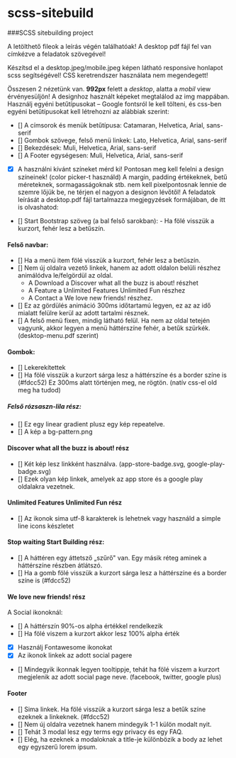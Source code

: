 # scss-sitebuild
###SCSS sitebuilding project

A letölthető fileok a leírás végén találhatóak! A desktop pdf fájl fel van címkézve a feladatok szövegével!

Készítsd el a desktop.jpeg/mobile.jpeg képen látható responsive honlapot scss segítségével!
CSS keretrendszer használata nem megendegett!

Összesen 2 nézetünk van. **992px** felett a *desktop*, alatta a *mobil* view érvényesüljön! A designhoz használt képeket megtalálod az img mappában. Használj egyéni betűtípusokat – Google fontsról le kell tölteni, és css-ben egyéni betűtípusokat kell létrehozni az alábbiak szerint:

- [] A címsorok és menük betűtípusa: Catamaran, Helvetica, Arial, sans-serif
- [] Gombok szövege, felső menü linkek: Lato, Helvetica, Arial, sans-serif
- [] Bekezdések: Muli, Helvetica, Arial, sans-serif
- [] A Footer egységesen: Muli, Helvetica, Arial, sans-serif

- [x] A használni kívánt színeket mérd ki! Pontosan meg kell felelni a design színeinek! (color picker-t használd) A margin, padding értékeknek, betű méreteknek, sormagasságoknak stb. nem kell pixelpontosnak lennie de szemre lőjük be, ne térjen el nagyon a designon lévőtől! A feladatok leírását a desktop.pdf fájl tartalmazza megjegyzések formájában, de itt is olvashatod:

- [] Start Bootstrap szöveg (a bal felső sarokban): - Ha fölé visszük a kurzort, fehér lesz a betűszín.

#### Felső navbar:

- [] Ha a menü item fölé visszük a kurzort, fehér lesz a betűszín.
- [] Nem új oldalra vezető linkek, hanem az adott oldalon belüli részhez animálódva le/felgördül az oldal.
     -  A Download a Discover what all the buzz is about! részhet
     -  A Feature a Unlimited Features Unlimited Fun részhez
     -  A Contact a We love new friends! részhez.
- [] Ez az gördülés animáció 300ms időtartamú legyen, ez az az idő mialatt felülre kerül az adott tartalmi résznek.
- [] A felső menü fixen, mindig látható felül. Ha nem az oldal tetején vagyunk, akkor legyen a menü háttérszíne fehér, a betűk szürkék. (desktop-menu.pdf szerint)

#### Gombok:

- [] Lekerekítettek
- [] Ha fölé visszük a kurzort sárga lesz a háttérszíne és a border színe is (#fdcc52) Ez 300ms alatt történjen meg, ne rögtön. (natív css-el old meg ha tudod)


##### Felső rózsaszn-lila rész:

- [] Ez egy linear gradient plusz egy kép repeatelve.
- [] A kép a bg-pattern.png

#### Discover what all the buzz is about! rész

- [] Két kép lesz linkként használva. (app-store-badge.svg, google-play-badge.svg)
- [] Ezek olyan kép linkek, amelyek az app store és a google play oldalakra vezetnek.

#### Unlimited Features Unlimited Fun rész

- [] Az ikonok sima utf-8 karakterek is lehetnek vagy használd a simple line icons készletet

#### Stop waiting Start Building rész:

- [] A háttéren egy áttetsző „szűrő" van. Egy másik réteg aminek a háttérszíne részben átlátszó.
- [] Ha a gomb fölé visszük a kurzort sárga lesz a háttérszíne és a border színe is (#fdcc52)

#### We love new friends! rész

A Social ikonoknál:

- [] A háttérszín 90%-os alpha értékkel rendelkezik
- [] Ha fölé viszem a kurzort akkor lesz 100% alpha érték
- [x] Használj Fontawesome ikonokat
- [x] Az ikonok linkek az adott social pagere
- [] Mindegyik ikonnak legyen tooltippje, tehát ha fölé viszem a kurzort megjelenik az adott social page neve. (facebook, twitter, google plus)

#### Footer

- [] Sima linkek. Ha fölé visszük a kurzort sárga lesz a betűk színe ezeknek a linkeknek. (#fdcc52)
- [] Nem új oldalra vezetnek hanem mindegyik 1-1 külön modalt nyit.
- [] Tehát 3 modal lesz egy terms egy privacy és egy FAQ.
- [] Elég, ha ezeknek a modaloknak a title-je különbözik a body az lehet egy egyszerű lorem ipsum.
